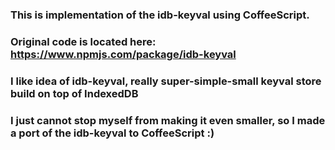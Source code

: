### This is implementation of the idb-keyval using CoffeeScript.
### Original code is located here: https://www.npmjs.com/package/idb-keyval

### I like idea of idb-keyval, really super-simple-small keyval store build on top of IndexedDB
### I just cannot stop myself from making it even smaller, so I made a port of the idb-keyval to CoffeeScript :)

